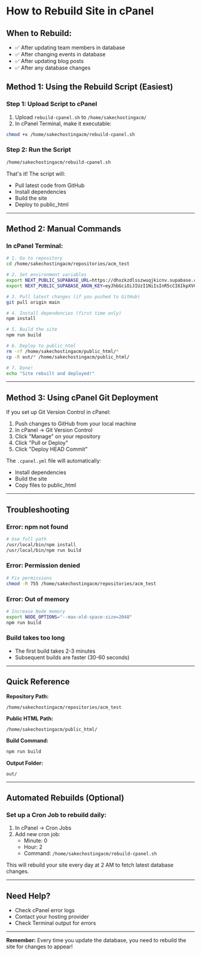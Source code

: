 # How to Rebuild Site in cPanel

## When to Rebuild:
- ✅ After updating team members in database
- ✅ After changing events in database
- ✅ After updating blog posts
- ✅ After any database changes

## Method 1: Using the Rebuild Script (Easiest)

### Step 1: Upload Script to cPanel
1. Upload `rebuild-cpanel.sh` to `/home/sakechostingacm/`
2. In cPanel Terminal, make it executable:
```bash
chmod +x /home/sakechostingacm/rebuild-cpanel.sh
```

### Step 2: Run the Script
```bash
/home/sakechostingacm/rebuild-cpanel.sh
```

That's it! The script will:
- Pull latest code from GitHub
- Install dependencies
- Build the site
- Deploy to public_html

---

## Method 2: Manual Commands

### In cPanel Terminal:

```bash
# 1. Go to repository
cd /home/sakechostingacm/repositories/acm_test

# 2. Set environment variables
export NEXT_PUBLIC_SUPABASE_URL=https://dhxzkzdlsszwuqjkicnv.supabase.co
export NEXT_PUBLIC_SUPABASE_ANON_KEY=eyJhbGciOiJIUzI1NiIsInR5cCI6IkpXVCJ9.eyJpc3MiOiJzdXBhYmFzZSIsInJlZiI6ImRoeHpremRsc3N6d3VxamtpY252Iiwicm9sZSI6ImFub24iLCJpYXQiOjE3NTUyNTYyNjksImV4cCI6MjA3MDgzMjI2OX0.ofq619iAaQPW33zm_6uG6-r9UDg6tU7EF8krqZWlLOs

# 3. Pull latest changes (if you pushed to GitHub)
git pull origin main

# 4. Install dependencies (first time only)
npm install

# 5. Build the site
npm run build

# 6. Deploy to public_html
rm -rf /home/sakechostingacm/public_html/*
cp -R out/* /home/sakechostingacm/public_html/

# 7. Done!
echo "Site rebuilt and deployed!"
```

---

## Method 3: Using cPanel Git Deployment

If you set up Git Version Control in cPanel:

1. Push changes to GitHub from your local machine
2. In cPanel → Git Version Control
3. Click "Manage" on your repository
4. Click "Pull or Deploy"
5. Click "Deploy HEAD Commit"

The `.cpanel.yml` file will automatically:
- Install dependencies
- Build the site
- Copy files to public_html

---

## Troubleshooting

### Error: npm not found
```bash
# Use full path
/usr/local/bin/npm install
/usr/local/bin/npm run build
```

### Error: Permission denied
```bash
# Fix permissions
chmod -R 755 /home/sakechostingacm/repositories/acm_test
```

### Error: Out of memory
```bash
# Increase Node memory
export NODE_OPTIONS="--max-old-space-size=2048"
npm run build
```

### Build takes too long
- The first build takes 2-3 minutes
- Subsequent builds are faster (30-60 seconds)

---

## Quick Reference

**Repository Path:**
```
/home/sakechostingacm/repositories/acm_test
```

**Public HTML Path:**
```
/home/sakechostingacm/public_html/
```

**Build Command:**
```bash
npm run build
```

**Output Folder:**
```
out/
```

---

## Automated Rebuilds (Optional)

### Set up a Cron Job to rebuild daily:

1. In cPanel → Cron Jobs
2. Add new cron job:
   - Minute: 0
   - Hour: 2
   - Command: `/home/sakechostingacm/rebuild-cpanel.sh`

This will rebuild your site every day at 2 AM to fetch latest database changes.

---

## Need Help?

- Check cPanel error logs
- Contact your hosting provider
- Check Terminal output for errors

---

**Remember:** Every time you update the database, you need to rebuild the site for changes to appear!
